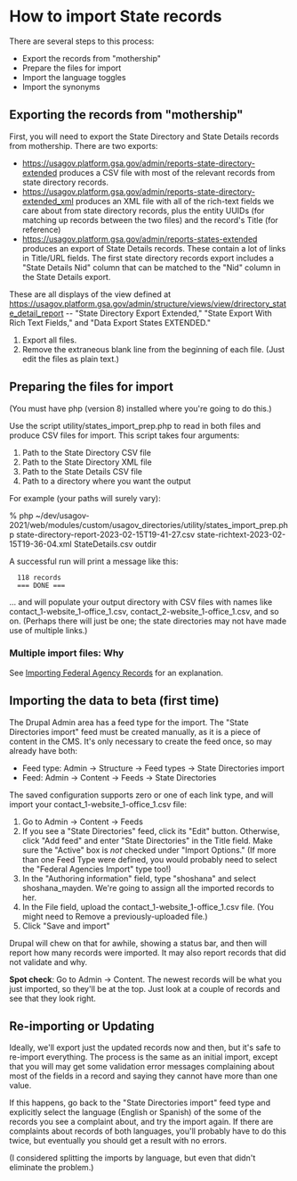 # How to import State records

There are several steps to this process:

* Export the records from "mothership"
* Prepare the files for import
* Import the language toggles
* Import the synonyms

## Exporting the records from "mothership"

First, you will need to export the State Directory and State Details
records from mothership. There are two exports:

* https://usagov.platform.gsa.gov/admin/reports-state-directory-extended
  produces a CSV file with most of the relevant records from state
  directory records. 
* https://usagov.platform.gsa.gov/admin/reports-state-directory-extended_xml
  produces an XML file with all of
  the rich-text fields we care about from state directory records,
  plus the entity UUIDs (for matching up records between the two
  files) and the record's Title (for reference)
* https://usagov.platform.gsa.gov/admin/reports-states-extended
  produces an export of State Details records. These contain a lot of
  links in Title/URL fields. The first state directory records export
  includes a "State Details Nid" column that can be matched to the
  "Nid" column in the State Details export. 

These are all displays of the view defined at
https://usagov.platform.gsa.gov/admin/structure/views/view/drirectory_state_detail_report
-- "State Directory Export Extended," "State Export With Rich Text
Fields," and "Data Export States EXTENDED."

1. Export all files.
2. Remove the extraneous blank line from the beginning of each
file. (Just edit the files as plain text.)

## Preparing the files for import

(You must have php (version 8) installed where you're going to do
this.)

Use the script utility/states_import_prep.php to read in both files
and produce CSV files for import. This script takes four arguments:

1. Path to the State Directory CSV file
2. Path to the State Directory XML file
3. Path to the State Details CSV file
4. Path to a directory where you want the output

For example (your paths will surely vary):

% php ~/dev/usagov-2021/web/modules/custom/usagov_directories/utility/states_import_prep.php state-directory-report-2023-02-15T19-41-27.csv state-richtext-2023-02-15T19-36-04.xml StateDetails.csv outdir



A successful run will print a message like this:

```  
  118 records
  === DONE ===
```

... and will populate your output directory with CSV files
with names like contact_1-website_1-office_1.csv,
contact_2-website_1-office_1.csv, and so on. (Perhaps there will just
be one; the state directories may not have made use of multiple
links.) 

### Multiple import files: Why

See [Importing Federal Agency
Records](Importing_Federal_Agency_Records.md) for an explanation. 


## Importing the data to beta (first time) 

The Drupal Admin area has a feed type for the import. The "State
Directories import" feed must be created manually, as it is a piece of
content in the CMS. It's only necessary to create the feed once, so
may already have both:

* Feed type: Admin -> Structure -> Feed types -> State Directories import
* Feed: Admin -> Content -> Feeds -> State Directories

The saved configuration supports zero or one of each link type, and
will import your contact_1-website_1-office_1.csv file:

1. Go to Admin -> Content -> Feeds
2. If you see a "State Directories" feed, click its "Edit"
   button. Otherwise, click "Add feed" and enter "State Directories" in
   the Title field. Make sure the "Active" box is *not* checked under "Import Options."
   (If more than one Feed Type were defined, you
   would probably need to select the "Federal Agencies Import" type
   too!)
3. In the "Authoring information" field, type "shoshana" and select
   shoshana_mayden. We're going to assign all the imported records to
   her. 
4. In the File field, upload the contact_1-website_1-office_1.csv file. (You might need
   to Remove a previously-uploaded file.)
5. Click "Save and import"

Drupal will chew on that for awhile, showing a status bar, and then
will report how many records were imported. It may also report records
that did not validate and why.

**Spot check**: Go to Admin -> Content. The newest records will be what
you just imported, so they'll be at the top. Just look at a couple of
records and see that they look right. 

## Re-importing or Updating

Ideally, we'll export just the updated records now and then, but it's
safe to re-import everything. The process is the same as an initial
import, except that you will may get some validation error messages
complaining about most of the fields in a record and saying they
cannot have more than one value.

If this happens, go back to the "State Directories import" feed type and
explicitly select the language (English or Spanish) of the some of the
records you see a complaint about, and try the import again. If there
are complaints about records of both languages, you'll probably have
to do this twice, but eventually you should get a result with no
errors.

(I considered splitting the imports by language, but even that didn't
eliminate the problem.) 

